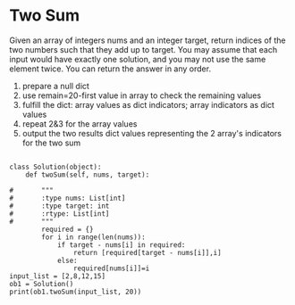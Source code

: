 # Two Sum
Given an array of integers nums and an integer target, return indices of the two numbers such that they add up to target.
You may assume that each input would have exactly one solution, and you may not use the same element twice.
You can return the answer in any order.

1. prepare a null dict
2. use remain=20-first value in array  to check the remaining values
3. fulfill the dict: array values as dict indicators; array indicators as dict values
4. repeat 2&3 for the array values
5. output the two results dict values representing the 2 array's indicators for the two sum

```

class Solution(object):
    def twoSum(self, nums, target):
            
#       """
#       :type nums: List[int]
#       :type target: int
#       :rtype: List[int]
#       """
        required = {}
        for i in range(len(nums)):
            if target - nums[i] in required:
                return [required[target - nums[i]],i]
            else:
                required[nums[i]]=i
input_list = [2,8,12,15]
ob1 = Solution()
print(ob1.twoSum(input_list, 20))   

```
    
